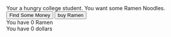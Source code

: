 <html>
<head>
<script type="text/javascript" src="Ramengame.github.io/main.js"></script>            

</head>
<body>
Your a hungry college student.  You want some Ramen Noodles.<br />
<button id="getMoney" onClick="getMoney(1)">Find Some Money</button>
<button id="buyRamen" onClick="buyRamen()">buy Ramen</button><br />
You have <span id="ramen">0</span> Ramen <br />
You have <span id="money">0</span> dollars
</body>
</html>
